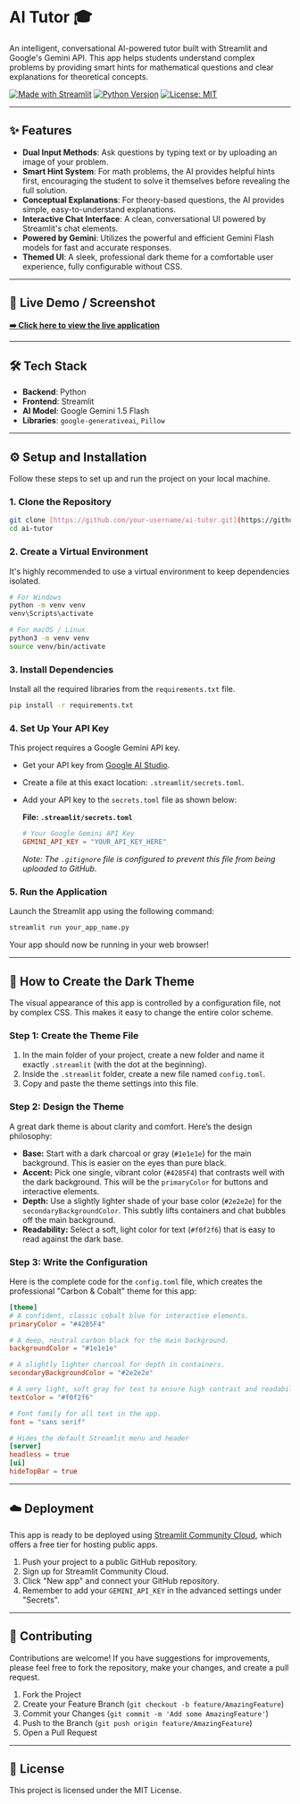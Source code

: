 # AI Tutor 🎓

An intelligent, conversational AI-powered tutor built with Streamlit and Google's Gemini API. This app helps students understand complex problems by providing smart hints for mathematical questions and clear explanations for theoretical concepts.

[![Made with Streamlit](https://img.shields.io/badge/Made_with-Streamlit-FF4B4B.svg?style=for-the-badge&logo=streamlit)](https://streamlit.io)
[![Python Version](https://img.shields.io/badge/Python-3.9%2B-blue?style=for-the-badge&logo=python)](https://www.python.org/)
[![License: MIT](https://img.shields.io/badge/License-MIT-yellow.svg?style=for-the-badge)](https://opensource.org/licenses/MIT)

---

## ✨ Features

* **Dual Input Methods**: Ask questions by typing text or by uploading an image of your problem.
* **Smart Hint System**: For math problems, the AI provides helpful hints first, encouraging the student to solve it themselves before revealing the full solution.
* **Conceptual Explanations**: For theory-based questions, the AI provides simple, easy-to-understand explanations.
* **Interactive Chat Interface**: A clean, conversational UI powered by Streamlit's chat elements.
* **Powered by Gemini**: Utilizes the powerful and efficient Gemini Flash models for fast and accurate responses.
* **Themed UI**: A sleek, professional dark theme for a comfortable user experience, fully configurable without CSS.

---

## 🚀 Live Demo / Screenshot

[**➡️ Click here to view the live application**]([https://your-app-name.streamlit.app/](https://ai-tutor-e4yxgmvke2f4chhjdewpqr.streamlit.app/))

---

## 🛠️ Tech Stack

* **Backend**: Python
* **Frontend**: Streamlit
* **AI Model**: Google Gemini 1.5 Flash
* **Libraries**: `google-generativeai`, `Pillow`

---

## ⚙️ Setup and Installation

Follow these steps to set up and run the project on your local machine.

### 1. Clone the Repository

```bash
git clone [https://github.com/your-username/ai-tutor.git](https://github.com/your-username/ai-tutor.git)
cd ai-tutor
```

### 2. Create a Virtual Environment

It's highly recommended to use a virtual environment to keep dependencies isolated.

```bash
# For Windows
python -m venv venv
venv\Scripts\activate

# For macOS / Linux
python3 -m venv venv
source venv/bin/activate
```

### 3. Install Dependencies

Install all the required libraries from the `requirements.txt` file.

```bash
pip install -r requirements.txt
```

### 4. Set Up Your API Key

This project requires a Google Gemini API key.

* Get your API key from [Google AI Studio](https://aistudio.google.com/app/apikey).
* Create a file at this exact location: `.streamlit/secrets.toml`.
* Add your API key to the `secrets.toml` file as shown below:

    **File: `.streamlit/secrets.toml`**
    ```toml
    # Your Google Gemini API Key
    GEMINI_API_KEY = "YOUR_API_KEY_HERE"
    ```
    *Note: The `.gitignore` file is configured to prevent this file from being uploaded to GitHub.*

### 5. Run the Application

Launch the Streamlit app using the following command:

```bash
streamlit run your_app_name.py
```

Your app should now be running in your web browser!

---

## 🎨 How to Create the Dark Theme

The visual appearance of this app is controlled by a configuration file, not by complex CSS. This makes it easy to change the entire color scheme.

### Step 1: Create the Theme File

1.  In the main folder of your project, create a new folder and name it exactly `.streamlit` (with the dot at the beginning).
2.  Inside the `.streamlit` folder, create a new file named `config.toml`.
3.  Copy and paste the theme settings into this file.

### Step 2: Design the Theme

A great dark theme is about clarity and comfort. Here’s the design philosophy:

* **Base:** Start with a dark charcoal or gray (`#1e1e1e`) for the main background. This is easier on the eyes than pure black.
* **Accent:** Pick one single, vibrant color (`#4285F4`) that contrasts well with the dark background. This will be the `primaryColor` for buttons and interactive elements.
* **Depth:** Use a slightly lighter shade of your base color (`#2e2e2e`) for the `secondaryBackgroundColor`. This subtly lifts containers and chat bubbles off the main background.
* **Readability:** Select a soft, light color for text (`#f0f2f6`) that is easy to read against the dark base.

### Step 3: Write the Configuration

Here is the complete code for the `config.toml` file, which creates the professional "Carbon & Cobalt" theme for this app:

```toml
[theme]
# A confident, classic cobalt blue for interactive elements.
primaryColor = "#4285F4"

# A deep, neutral carbon black for the main background.
backgroundColor = "#1e1e1e"

# A slightly lighter charcoal for depth in containers.
secondaryBackgroundColor = "#2e2e2e"

# A very light, soft gray for text to ensure high contrast and readability.
textColor = "#f0f2f6"

# Font family for all text in the app.
font = "sans serif"

# Hides the default Streamlit menu and header
[server]
headless = true
[ui]
hideTopBar = true
```

---

## ☁️ Deployment

This app is ready to be deployed using [Streamlit Community Cloud](https://streamlit.io/cloud), which offers a free tier for hosting public apps.

1.  Push your project to a public GitHub repository.
2.  Sign up for Streamlit Community Cloud.
3.  Click "New app" and connect your GitHub repository.
4.  Remember to add your `GEMINI_API_KEY` in the advanced settings under "Secrets".

---

## 🤝 Contributing

Contributions are welcome! If you have suggestions for improvements, please feel free to fork the repository, make your changes, and create a pull request.

1.  Fork the Project
2.  Create your Feature Branch (`git checkout -b feature/AmazingFeature`)
3.  Commit your Changes (`git commit -m 'Add some AmazingFeature'`)
4.  Push to the Branch (`git push origin feature/AmazingFeature`)
5.  Open a Pull Request

---

## 📄 License

This project is licensed under the MIT License.
